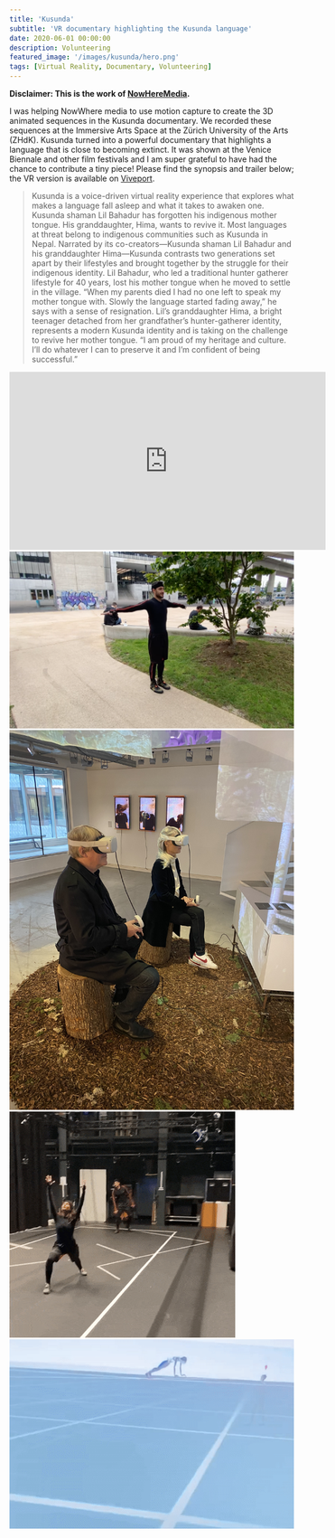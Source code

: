 ```yaml
---
title: 'Kusunda'
subtitle: 'VR documentary highlighting the Kusunda language'
date: 2020-06-01 00:00:00
description: Volunteering
featured_image: '/images/kusunda/hero.png'
tags: [Virtual Reality, Documentary, Volunteering]
---
```


**Disclaimer: This is the work of [NowHereMedia](https://www.nowheremedia.net).**

I was helping NowWhere media to use motion capture to create the 3D animated sequences in the Kusunda documentary. We recorded these sequences at the Immersive Arts Space at the Zürich University of the Arts (ZHdK). Kusunda turned into a powerful documentary that highlights a language that is close to becoming extinct. It was shown at the Venice Biennale and other film festivals and I am super grateful to have had the chance to contribute a tiny piece! Please find the synopsis and trailer below; the VR version is available on [Viveport](https://www.viveport.com/6deaafe8-356a-46f5-9ada-3b1e1cb285db).

> Kusunda is a voice-driven virtual reality experience that explores what makes a language fall asleep and what it takes to awaken one. Kusunda shaman Lil Bahadur has forgotten his indigenous mother tongue. His granddaughter, Hima, wants to revive it. Most languages at threat belong to indigenous communities such as Kusunda in Nepal. Narrated by its co-creators—Kusunda shaman Lil Bahadur and his granddaughter Hima—Kusunda contrasts two generations set apart by their lifestyles and brought together by the struggle for their indigenous identity. Lil Bahadur, who led a traditional hunter gatherer lifestyle for 40 years, lost his mother tongue when he moved to settle in the village. “When my parents died I had no one left to speak my mother tongue with. Slowly the language started fading away,” he says with a sense of resignation. Lil’s granddaughter Hima, a bright teenager detached from her grandfather’s hunter-gatherer identity, represents a modern Kusunda identity and is taking on the challenge to revive her mother tongue. “I am proud of my heritage and culture. I’ll do whatever I can to preserve it and I’m confident of being successful.”

<iframe width="560" height="315" src="https://www.youtube.com/embed/x4z4Bzb_Duk?controls=0" title="YouTube video player" frameborder="0" allow="accelerometer; autoplay; clipboard-write; encrypted-media; gyroscope; picture-in-picture; web-share" allowfullscreen></iframe>

<div class="gallery" data-columns="2">
	<img src="/images/kusunda/1.png" />
    <img src="/images/kusunda/2.jpg" />
    <img src="/images/kusunda/3.gif" />
    <img src="/images/kusunda/4.gif" />
</div>